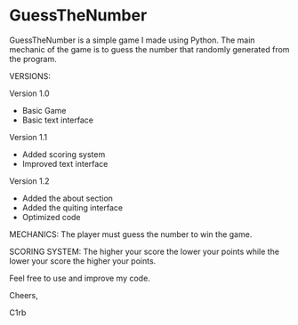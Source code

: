 # GuessTheNumber

GuessTheNumber is a simple game I made using Python. 
The main mechanic of the game is to guess the number that randomly generated from the program. 

VERSIONS: 

Version 1.0
- Basic Game
- Basic text interface

Version 1.1
- Added scoring system
- Improved text interface

Version 1.2
- Added the about section
- Added the quiting interface
- Optimized code

MECHANICS:
The player must guess the number to win the game.

SCORING SYSTEM:
The higher your score the lower your points while the lower your score the higher your points. 

Feel free to use and improve my code.

Cheers,

C1rb
